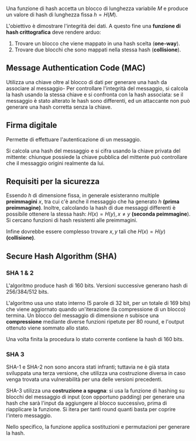 Una funzione di hash accetta un blocco di lunghezza variabile $M$ e produce un valore di hash di lunghezza fissa $h=H(M)$.

L'obiettivo è dimostrare l'integrità dei dati. A questo fine una **funzione di hash crittografica** deve rendere arduo:
1. Trovare un blocco che viene mappato in una hash scelta (**one-way**).
2. Trovare due blocchi che sono mappati nella stessa hash (**collisione**).

## Message Authentication Code (MAC)

Utilizza una chiave oltre al blocco di dati per generare una hash da associare al messaggio-
Per controllare l'integrità del messaggio, si calcola la hash usando la stessa chiave e si confronta con la hash associata: se il messaggio è stato alterato le hash sono differenti, ed un attaccante non può generare una hash corretta senza la chiave.

## Firma digitale

Permette di effettuare l'autenticazione di un messaggio.

Si calcola una hash del messaggio e si cifra usando la chiave privata del mittente: chiunque possiede la chiave pubblica del mittente può controllare che il messaggio origini realmente da lui.

## Requisiti per la sicurezza

Essendo $h$ di dimensione fissa, in generale esisteranno multiple **preimmagini** $x$, tra cui c'è anche il messaggio che ha generato $h$ **(prima preimmagine)**. Inoltre, calcolando la hash di due messaggi differenti è possibile ottenere la stessa hash: $H(x) = H(y), x\neq y$ **(seconda peimmagine**). Si cercano funzioni di hash resistenti alle preimmagini.

Infine dovrebbe essere complesso trovare $x,y$ tali che $H(x) = H(y)$ **(collisione)**.

## Secure Hash Algorithm (SHA)

### SHA 1 & 2
L'algoritmo produce hash di 160 bits. Versioni successive generano hash di 256/384/512 bits.

L'algoritmo usa uno stato interno (5 parole di 32 bit, per un totale di 169 bits) che viene aggiornato quando un'iterazione (la compressione di un blocco) termina. Un blocco del messaggio di dimensione $n$ subisce una **compressione** mediante diverse funzioni ripetute per 80 round, e l'output ottenuto viene sommato allo stato.

Una volta finita la procedura lo stato corrente contiene la hash di 160 bits.

### SHA 3

SHA-1 e SHA-2 non sono ancora stati infranti; tuttavia ne è già stata sviluppata una terza versione, che utilizza una costruzione diversa in caso venga trovata una vulnerabilità per una delle versioni precedenti.

SHA-3 utilizza una **costruzione a spugna**: si usa la funzione di hashing su blocchi del messaggio di input (con opportuno padding) per generare una hash che sarà l'input da aggiungere al blocco successivo, prima di riapplicare la funzione. Si itera per tanti round quanti basta per coprire l'intero messaggio.

Nello specifico, la funzione applica sostituzioni e permutazioni per generare la hash.